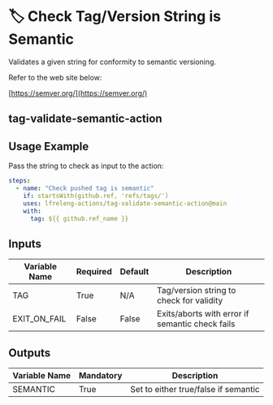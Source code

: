 <!--
SPDX-License-Identifier: Apache-2.0
SPDX-FileCopyrightText: 2025 The Linux Foundation
-->

# 🏷️ Check Tag/Version String is Semantic

Validates a given string for conformity to semantic versioning.

Refer to the web site below:

[https://semver.org/](https://semver.org/)

## tag-validate-semantic-action

## Usage Example

Pass the string to check as input to the action:

```yaml
steps:
  - name: "Check pushed tag is semantic"
    if: startsWith(github.ref, 'refs/tags/')
    uses: lfreleng-actions/tag-validate-semantic-action@main
    with:
      tag: ${{ github.ref_name }}
```

## Inputs

<!-- markdownlint-disable MD013 -->

| Variable Name | Required | Default   | Description                                     |
| ------------- | -------- | --------- | ----------------------------------------------- |
| TAG           | True     | N/A       | Tag/version string to check for validity        |
| EXIT_ON_FAIL  | False    | False     | Exits/aborts with error if semantic check fails |

<!-- markdownlint-enable MD013 -->

## Outputs

<!-- markdownlint-disable MD013 -->

| Variable Name | Mandatory | Description                           |
| ------------- | --------- | ------------------------------------- |
| SEMANTIC      | True      | Set to either true/false if semantic  |

<!-- markdownlint-enable MD013 -->
